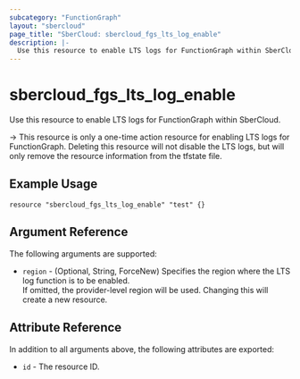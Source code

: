 ```yaml
---
subcategory: "FunctionGraph"
layout: "sbercloud"
page_title: "SberCloud: sbercloud_fgs_lts_log_enable"
description: |-
  Use this resource to enable LTS logs for FunctionGraph within SberCloud.
---
```


# sbercloud_fgs_lts_log_enable

Use this resource to enable LTS logs for FunctionGraph within SberCloud.

-> This resource is only a one-time action resource for enabling LTS logs for FunctionGraph. Deleting this resource will
   not disable the LTS logs, but will only remove the resource information from the tfstate file.

## Example Usage

```hcl
resource "sbercloud_fgs_lts_log_enable" "test" {}
```

## Argument Reference

The following arguments are supported:

* `region` - (Optional, String, ForceNew) Specifies the region where the LTS log function is to be enabled.  
  If omitted, the provider-level region will be used. Changing this will create a new resource.

## Attribute Reference

In addition to all arguments above, the following attributes are exported:

* `id` - The resource ID.
